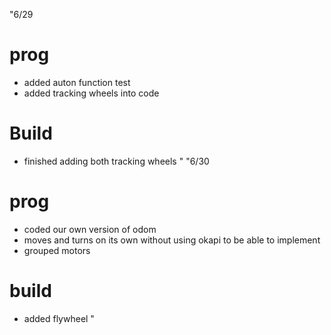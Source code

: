 "6/29
# prog
* added auton function test
* added tracking wheels into code
# Build
* finished adding both tracking wheels
"
"6/30
# prog
* coded our own version of odom
* moves and turns on its own without using okapi to be able to implement 
* grouped motors

# build
* added flywheel
"
